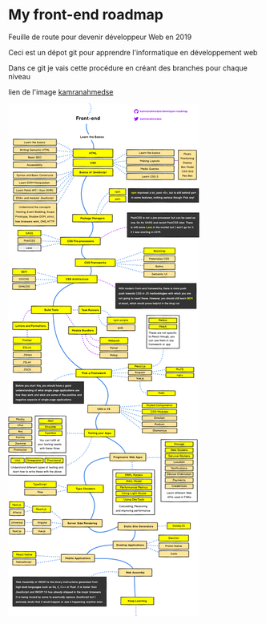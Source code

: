 # My front-end roadmap
Feuille de route pour devenir développeur Web en 2019

Ceci est un dépot git pour apprendre l'informatique en développement web

Dans ce git je vais cette procédure en créant des branches pour chaque niveau

lien de l'image <a href="https://github.com/kamranahmedse/developer-roadmap">kamranahmedse</a>

![alt text](https://github.com/zahafyou/my-front-end-roadmap/blob/master/roadmap.png)



